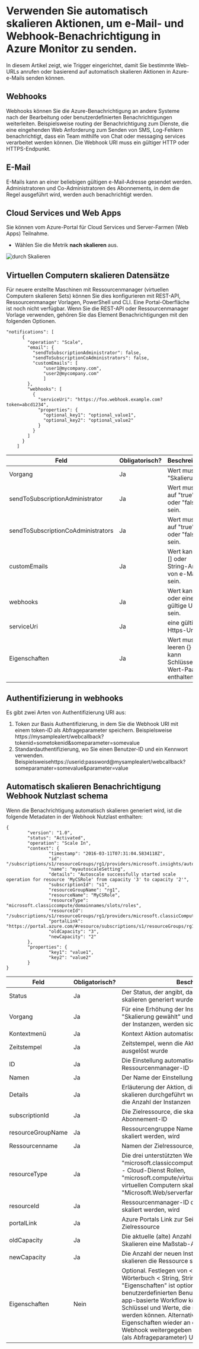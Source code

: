 <properties
    pageTitle="Verwenden Sie zum Senden von e-Mail- und Webhook-Benachrichtigung automatisch skalieren Aktionen. | Microsoft Azure"
    description="Finden Sie unter Verwenden von Aktionen automatisch skalieren anrufen Web-URLs oder Senden von e-Mail-Benachrichtigungen in Azure überwachen. "
    authors="kamathashwin"
    manager="carolz"
    editor=""
    services="monitoring-and-diagnostics"
    documentationCenter="monitoring-and-diagnostics"/>

<tags
    ms.service="monitoring-and-diagnostics"
    ms.workload="na"
    ms.tgt_pltfrm="na"
    ms.devlang="na"
    ms.topic="article"
    ms.date="07/19/2016"
    ms.author="ashwink"/>

# <a name="use-autoscale-actions-to-send-email-and-webhook-alert-notifications-in-azure-monitor"></a>Verwenden Sie automatisch skalieren Aktionen, um e-Mail- und Webhook-Benachrichtigung in Azure Monitor zu senden.

In diesem Artikel zeigt, wie Trigger eingerichtet, damit Sie bestimmte Web-URLs anrufen oder basierend auf automatisch skalieren Aktionen in Azure-e-Mails senden können.  

## <a name="webhooks"></a>Webhooks
Webhooks können Sie die Azure-Benachrichtigung an andere Systeme nach der Bearbeitung oder benutzerdefinierten Benachrichtigungen weiterleiten. Beispielsweise routing der Benachrichtigung zum Dienste, die eine eingehenden Web Anforderung zum Senden von SMS, Log-Fehlern benachrichtigt, dass ein Team mithilfe von Chat oder messaging services verarbeitet werden können. Die Webhook URI muss ein gültiger HTTP oder HTTPS-Endpunkt.

## <a name="email"></a>E-Mail
E-Mails kann an einer beliebigen gültigen e-Mail-Adresse gesendet werden. Administratoren und Co-Administratoren des Abonnements, in dem die Regel ausgeführt wird, werden auch benachrichtigt werden.


## <a name="cloud-services-and-web-apps"></a>Cloud Services und Web Apps
Sie können vom Azure-Portal für Cloud Services und Server-Farmen (Web Apps) Teilnahme.

- Wählen Sie die Metrik **nach skalieren** aus.

![durch Skalieren](./media/insights-autoscale-to-webhook-email/insights-autoscale-scale-by.png)

## <a name="virtual-machine-scale-sets"></a>Virtuellen Computern skalieren Datensätze
Für neuere erstellte Maschinen mit Ressourcenmanager (virtuellen Computern skalieren Sets) können Sie dies konfigurieren mit REST-API, Ressourcenmanager Vorlagen, PowerShell und CLI. Eine Portal-Oberfläche ist noch nicht verfügbar.
Wenn Sie die REST-API oder Ressourcenmanager Vorlage verwenden, gehören Sie das Element Benachrichtigungen mit den folgenden Optionen.

```
"notifications": [
      {
        "operation": "Scale",
        "email": {
          "sendToSubscriptionAdministrator": false,
          "sendToSubscriptionCoAdministrators": false,
          "customEmails": [
              "user1@mycompany.com",
              "user2@mycompany.com"
              ]
        },
        "webhooks": [
          {
            "serviceUri": "https://foo.webhook.example.com?token=abcd1234",
            "properties": {
              "optional_key1": "optional_value1",
              "optional_key2": "optional_value2"
            }
          }
        ]
      }
    ]
```
|Feld                              |Obligatorisch? |Beschreibung|
|---                                |---        |---|
|Vorgang                          |Ja        |Wert muss "Skalierung"|
|sendToSubscriptionAdministrator    |Ja        |Wert muss auf "true" oder "false" sein.|
|sendToSubscriptionCoAdministrators |Ja        |Wert muss auf "true" oder "false" sein.|
|customEmails                       |Ja        |Wert kann null [] oder String-Array von e-Mails sein.|
|webhooks                           |Ja        |Wert kann null oder eine gültige Uri sein.|
|serviceUri                         |Ja        |eine gültige Https-Uri|
|Eigenschaften                         |Ja        |Wert muss leeren {} oder kann Schlüssel-Wert-Paare enthalten|


## <a name="authentication-in-webhooks"></a>Authentifizierung in webhooks
Es gibt zwei Arten von Authentifizierung URI aus:

1. Token zur Basis Authentifizierung, in dem Sie die Webhook URI mit einem token-ID als Abfrageparameter speichern. Beispielsweise https://mysamplealert/webcallback?tokenid=sometokenid&someparameter=somevalue
2. Standardauthentifizierung, wo Sie einen Benutzer-ID und ein Kennwort verwenden. Beispielsweisehttps://userid:password@mysamplealert/webcallback?someparamater=somevalue&parameter=value

## <a name="autoscale-notification-webhook-payload-schema"></a>Automatisch skalieren Benachrichtigung Webhook Nutzlast schema
Wenn die Benachrichtigung automatisch skalieren generiert wird, ist die folgende Metadaten in der Webhook Nutzlast enthalten:

```
{
        "version": "1.0",
        "status": "Activated",
        "operation": "Scale In",
        "context": {
                "timestamp": "2016-03-11T07:31:04.5834118Z",
                "id": "/subscriptions/s1/resourceGroups/rg1/providers/microsoft.insights/autoscalesettings/myautoscaleSetting",
                "name": "myautoscaleSetting",
                "details": "Autoscale successfully started scale operation for resource 'MyCSRole' from capacity '3' to capacity '2'",
                "subscriptionId": "s1",
                "resourceGroupName": "rg1",
                "resourceName": "MyCSRole",
                "resourceType": "microsoft.classiccompute/domainnames/slots/roles",
                "resourceId": "/subscriptions/s1/resourceGroups/rg1/providers/microsoft.classicCompute/domainNames/myCloudService/slots/Production/roles/MyCSRole",
                "portalLink": "https://portal.azure.com/#resource/subscriptions/s1/resourceGroups/rg1/providers/microsoft.classicCompute/domainNames/myCloudService",
                "oldCapacity": "3",
                "newCapacity": "2"
        },
        "properties": {
                "key1": "value1",
                "key2": "value2"
        }
}
```


|Feld  |Obligatorisch?|    Beschreibung|
|---|---|---|
|Status |Ja    |Der Status, der angibt, dass eine Aktion automatisch skalieren generiert wurde|
|Vorgang| Ja |Für eine Erhöhung der Instanzen es werden "Skalierung gewählt" und für eine Verschlechterung der Instanzen, werden sich "Skalierung In"|
|Kontextmenü|   Ja |Kontext Aktion automatisch skalieren|
|Zeitstempel| Ja |Zeitstempel, wenn die Aktion automatisch skalieren ausgelöst wurde|
|ID |Ja|   Die Einstellung automatisch skalieren Ressourcenmanager-ID|
|Namen   |Ja|   Der Name der Einstellung automatisch skalieren|
|Details|   Ja |Erläuterung der Aktion, die der Dienst automatisch skalieren durchgeführt wurde und die Änderung in die Anzahl der Instanzen|
|subscriptionId|    Ja |Die Zielressource, die skaliert werden, wird Abonnement-ID|
|resourceGroupName| Ja|    Ressourcengruppe Namen der Zielressource, die skaliert werden, wird|
|Ressourcenname   |Ja|   Namen der Zielressource, die skaliert werden, wird|
|resourceType   |Ja|   Die drei unterstützten Werte: "microsoft.classiccompute/domainnames/slots/roles" - Cloud-Dienst Rollen, "microsoft.compute/virtualmachinescalesets" - virtuellen Computern skalieren Sätze und "Microsoft.Web/serverfarms" - Web App|
|resourceId |Ja|Ressourcenmanager-ID der Zielressource, die skaliert werden, wird|
|portalLink |Ja    |Azure Portals Link zur Seite Zusammenfassung der Zielressource|
|oldCapacity|   Ja |Die aktuelle (alte) Anzahl der Instanzen beim Skalieren eine Maßstab-Aktion ausgeführt hat.|
|newCapacity|   Ja |Die Anzahl der neuen Instanzen, der automatisch skalieren die Ressource skaliert|
|Eigenschaften|    Nein| Optional. Festlegen von < Key Wert > Paare (z. B. Wörterbuch < String, String >). Das Feld "Eigenschaften" ist optional. In einer benutzerdefinierten Benutzeroberfläche oder Logik app-basierte Workflow können Sie eingeben, Schlüssel und Werte, die mit der Nutzlast übergeben werden können. Alternativ können benutzerdefinierte Eigenschaften wieder an den ausgehenden Anruf Webhook weitergegeben besteht darin, die Webhook (als Abfrageparameter) URI verwenden|
